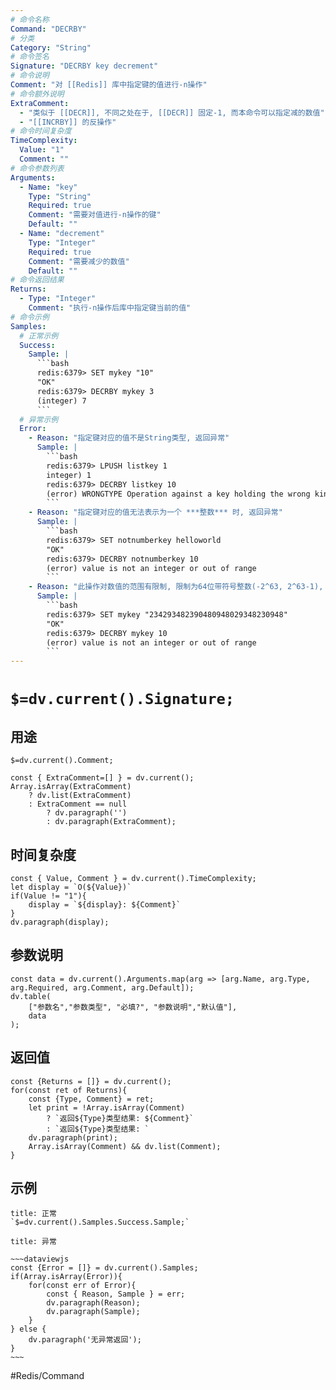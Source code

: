 ```yaml
---
# 命令名称
Command: "DECRBY"
# 分类
Category: "String"
# 命令签名
Signature: "DECRBY key decrement"
# 命令说明
Comment: "对 [[Redis]] 库中指定键的值进行-n操作"
# 命令额外说明
ExtraComment:
  - "类似于 [[DECR]], 不同之处在于, [[DECR]] 固定-1, 而本命令可以指定减的数值"
  - "[[INCRBY]] 的反操作"
# 命令时间复杂度
TimeComplexity:
  Value: "1"
  Comment: ""
# 命令参数列表
Arguments:
  - Name: "key"
    Type: "String"
    Required: true
    Comment: "需要对值进行-n操作的键"
    Default: ""
  - Name: "decrement"
    Type: "Integer"
    Required: true
    Comment: "需要减少的数值"
    Default: ""
# 命令返回结果
Returns:
  - Type: "Integer"
    Comment: "执行-n操作后库中指定键当前的值"
# 命令示例
Samples:
  # 正常示例
  Success:
    Sample: |
      ```bash
      redis:6379> SET mykey "10"
      "OK"
      redis:6379> DECRBY mykey 3
      (integer) 7
      ```
  # 异常示例
  Error:
    - Reason: "指定键对应的值不是String类型, 返回异常"
      Sample: |
        ```bash
        redis:6379> LPUSH listkey 1
        integer) 1
        redis:6379> DECRBY listkey 10
        (error) WRONGTYPE Operation against a key holding the wrong kind of value
        ``` 
    - Reason: "指定键对应的值无法表示为一个 ***整数*** 时, 返回异常"
      Sample: |
        ```bash
        redis:6379> SET notnumberkey helloworld
        "OK"
        redis:6379> DECRBY notnumberkey 10
        (error) value is not an integer or out of range
        ``` 
    - Reason: "此操作对数值的范围有限制, 限制为64位带符号整数(-2^63, 2^63-1), 当被操作的值超出此范围时, 返回异常"
      Sample: |
        ```bash
        redis:6379> SET mykey "234293482390480948029348230948"
        "OK"
        redis:6379> DECRBY mykey 10
        (error) value is not an integer or out of range
        ``` 
---
```


# `$=dv.current().Signature;`

## 用途
`$=dv.current().Comment;`

```dataviewjs
const { ExtraComment=[] } = dv.current();
Array.isArray(ExtraComment) 
	? dv.list(ExtraComment) 
	: ExtraComment == null 
		? dv.paragraph('') 
		: dv.paragraph(ExtraComment);
```

## 时间复杂度
```dataviewjs
const { Value, Comment } = dv.current().TimeComplexity;
let display = `O(${Value})`
if(Value != "1"){
	display = `${display}: ${Comment}`
}
dv.paragraph(display);
```

## 参数说明
```dataviewjs
const data = dv.current().Arguments.map(arg => [arg.Name, arg.Type, arg.Required, arg.Comment, arg.Default]);
dv.table(
	["参数名","参数类型", "必填?", "参数说明","默认值"],
	data
);
```

## 返回值
```dataviewjs
const {Returns = []} = dv.current();
for(const ret of Returns){
	const {Type, Comment} = ret;
	let print = !Array.isArray(Comment) 
		? `返回${Type}类型结果: ${Comment}`
		: `返回${Type}类型结果: `
	dv.paragraph(print);
	Array.isArray(Comment) && dv.list(Comment);
}
```

## 示例
```ad-success
title: 正常
`$=dv.current().Samples.Success.Sample;`
```

```ad-danger
title: 异常

~~~dataviewjs
const {Error = []} = dv.current().Samples;
if(Array.isArray(Error)){
	for(const err of Error){
		const { Reason, Sample } = err;
		dv.paragraph(Reason);
		dv.paragraph(Sample);
	}
} else {
	dv.paragraph('无异常返回');
}
~~~

```

#Redis/Command  
